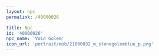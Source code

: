 ```yaml
---
layout: npc
permalink: /40000026

title: Npc
id: '40000026'
npc_name: 'Void Golem'
icon_url: 'portrait/mob/21090032_m_stonegolemblue_p.png'
---
```

